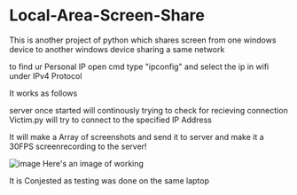 # Local-Area-Screen-Share
This is another project of python which shares screen from one windows device to another windows device sharing a same network

to find ur Personal IP 
open cmd
type "ipconfig"
and select the ip in wifi under IPv4 Protocol

It works as follows

server once started will continously trying to check for recieving connection 
Victim.py will try to connect to the specified IP Address 

It will make a Array of screenshots and send it to server and make it a 30FPS screenrecording to the server! 


![image](https://github.com/user-attachments/assets/e0996cdc-2011-43c7-8ee3-42091c178640)
Here's an image of working 

It is Conjested as testing was done on the same laptop

